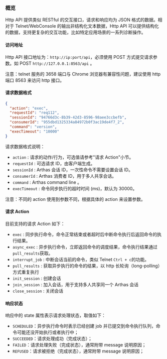 ### 概览

Http API
提供类似 RESTful 的交互接口，请求和响应均为 JSON 格式的数据。相对于 Telnet/WebConsole 的输出非结构化文本数据，Http
API 可以提供结构化的数据，支持更复杂的交互功能，比如特定应用场景的一系列诊断操作。

#### 访问地址

Http API 接口地址为：`http://ip:port/api`，必须使用 POST 方式提交请求参数。如 POST
`http://127.0.0.1:8563/api` 。

注意：telnet 服务的 3658 端口与 Chrome 浏览器有兼容性问题，建议使用 http 端口 8563 来访问 http 接口。

#### 请求数据格式

```json
{
  "action": "exec",
  "requestId": "req112",
  "sessionId": "94766d3c-8b39-42d3-8596-98aee3ccbefb",
  "consumerId": "955dbd1325334a84972b0f3ac19de4f7_2",
  "command": "version",
  "execTimeout": "10000"
}
```

请求数据格式说明：

- `action` : 请求的动作/行为，可选值请参考"请求 Action"小节。
- `requestId` : 可选请求 ID，由客户端生成。
- `sessionId` : Arthas 会话 ID，一次性命令不需要设置会话 ID。
- `consumerId` : Arthas 消费者 ID，用于多人共享会话。
- `command` : Arthas command line 。
- `execTimeout` : 命令同步执行的超时时间 (ms)，默认为 30000。

注意：不同的 action 使用到参数不同，根据具体的 action 来设置参数。

#### 请求 Action

目前支持的请求 Action 如下：

- `exec` : 同步执行命令，命令正常结束或者超时后中断命令执行后返回命令的执行结果。
- `async_exec` : 异步执行命令，立即返回命令的调度结果，命令执行结果通过`pull_results`获取。
- `interrupt_job` : 中断会话当前的命令，类似 Telnet `Ctrl + c`的功能。
- `pull_results` : 获取异步执行的命令的结果，以 http 长轮询（long-polling）方式重复执行
- `init_session` : 创建会话
- `join_session` : 加入会话，用于支持多人共享同一个 Arthas 会话
- `close_session` : 关闭会话

#### 响应状态

响应中的 state 属性表示请求处理状态，取值如下：

- `SCHEDULED`：异步执行命令时表示已经创建 job 并已提交到命令执行队列，命令可能还没开始执行或者执行中；
- `SUCCEEDED`：请求处理成功（完成状态）；
- `FAILED`：请求处理失败（完成状态），通常附带 message 说明原因；
- `REFUSED`：请求被拒绝（完成状态），通常附带 message 说明原因；
